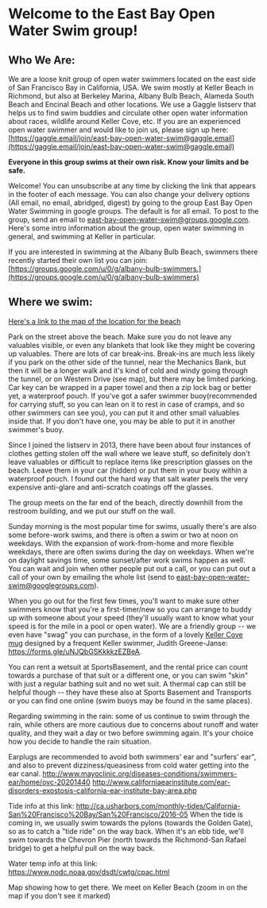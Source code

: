 # Welcome to the East Bay Open Water Swim group!
## Who We Are:
We are a loose knit group of open water swimmers located on the east side of San Francisco Bay in California, USA.  We swim mostly at Keller Beach in Richmond, but also at Berkeley Marina, Albany Bulb Beach, Alameda South Beach and Encinal Beach and other locations.  We use a Gaggle listserv that helps us to find swim buddies and circulate other open water information about races, wildlife around Keller Cove, etc.  If you are an experienced open water swimmer and would like to join us, please sign up here: 
[https://gaggle.email/join/east-bay-open-water-swim@gaggle.email](https://gaggle.email/join/east-bay-open-water-swim@gaggle.email)

**Everyone in this group swims at their own risk. Know your limits and be safe.**

Welcome! You can unsubscribe at any time by clicking the link that appears in the footer of each message.  You can also change your delivery options (All email, no email, abridged, digest) by going to the group East Bay Open Water Swimming in google groups. The default is for all email.  To post to the group, send an email to east-bay-open-water-swim@groups.google.com.  Here's some intro information about the group, open water swimming in general, and swimming at Keller in particular.  

If you are interested in swimming at the Albany Bulb Beach, swimmers there recently started their own list you can join:   [https://groups.google.com/u/0/g/albany-bulb-swimmers.](https://groups.google.com/u/0/g/albany-bulb-swimmers)

## Where we swim:
[Here's a link to the map of the location for the beach](https://goo.gl/maps/tWxdJMU2ggC74wLU8)

Park on the street above the beach. Make sure you do not leave any valuables visible, or even any blankets that look like they might be covering up valuables. There are lots of car break-ins. Break-ins are much less likely if you park on the other side of the tunnel, near the Mechanics Bank, but then it will be a longer walk and it's kind of cold and windy going through the tunnel, or on Western Drive (see map), but there may be limited parking.  Car key can be wrapped in a paper towel and then a zip lock bag or better yet, a waterproof pouch.  If you've got a safer swimmer buoy(recommended for carrying stuff, so you can lean on it to rest in case of cramps, and so other swimmers can see you), you can put it  and other small valuables inside that. If you don't have one, you may be able to put it in another swimmer's buoy.   

Since I joined the listserv in 2013, there have been about four instances of clothes getting stolen off the wall where we leave stuff,  so definitely don't leave valuables or difficult to replace items like prescription glasses on the beach. Leave them in your car (hidden) or put them in  your buoy within a waterproof pouch. I found out the hard way that salt water peels the very expensive anti-glare and anti-scratch coatings off the glasses.   

The group meets on the far end of the beach, directly downhill from the restroom building, and we put our stuff on the wall. 

Sunday morning is the most popular time for swims, usually there's are also some before-work swims, and there is often a swim or two at noon on weekdays.  With the expansion of work-from-home and more flexible weekdays, there are often swims during the day on weekdays. When we're on daylight savings time, some sunset/after work swims happen as well.  You can wait and join when other people put out a call, or you can put out a call of your own by emailing the whole list (send to east-bay-open-water-swim@googlegroups.com).  

When you go out for the first few times, you'll want to make sure other swimmers know that you're a first-timer/new so you can arrange to buddy up with someone about your speed (they'll usually want to know what your speed is for the mile in a pool or open water). We are a friendly group -- we even have "swag" you can purchase, in the form of a lovely [Keller Cove mug](https://forms.gle/uNJQbGSKkkkzEZBeA) designed by a frequent Keller swimmer, Judith Greene-Janse: https://forms.gle/uNJQbGSKkkkzEZBeA.  

You can rent a wetsuit at SportsBasement, and the rental price can count towards a purchase of that suit or a different one, or you can swim "skin" with just a regular bathing suit and no wet suit.  A thermal cap can still be helpful though -- they have these also at Sports Basement and Transports or you can find one online (swim buoys may be found in the same places).

Regarding swimming in the rain:  some of us continue to swim through the rain, while others are more cautious due to concerns about runoff and water quality, and they wait a day or two before swimming again. It's your choice how you decide to handle the rain situation.

Earplugs are recommended to avoid both swimmers' ear and "surfers' ear", and also to prevent dizziness/queasiness from cold water getting into the ear canal.
http://www.mayoclinic.org/diseases-conditions/swimmers-ear/home/ovc-20201440
http://www.californiaearinstitute.com/ear-disorders-exostosis-california-ear-institute-bay-area.php

Tide info at this link:  http://ca.usharbors.com/monthly-tides/California-San%20Francisco%20Bay/San%20Francisco/2016-05
When the tide is coming in, we usually swim towards the pylons (towards the Golden Gate), so as to catch a "tide ride" on the way back. When it's an ebb tide, we'll swim towards the Chevron Pier (north towards the Richmond-San Rafael bridge) to get a helpful pull on the way back.

Water temp info at this link:  https://www.nodc.noaa.gov/dsdt/cwtg/cpac.html

Map showing how to get there.  We meet on Keller Beach (zoom in on the map if you don't see it marked)
